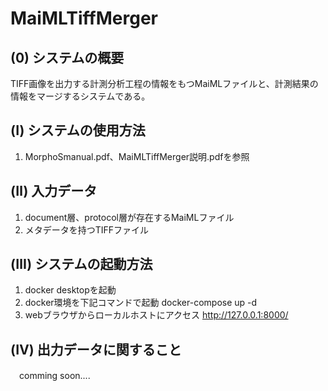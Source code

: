# MaiMLTiffMerger
## (0) システムの概要
TIFF画像を出力する計測分析工程の情報をもつMaiMLファイルと、計測結果の情報をマージするシステムである。


## (Ⅰ) システムの使用方法
1. MorphoSmanual.pdf、MaiMLTiffMerger説明.pdfを参照

## (Ⅱ) 入力データ
1. document層、protocol層が存在するMaiMLファイル
2. メタデータを持つTIFFファイル

## (Ⅲ) システムの起動方法
1. docker desktopを起動
2. docker環境を下記コマンドで起動
    docker-compose up -d
3. webブラウザからローカルホストにアクセス
    http://127.0.0.1:8000/

## (Ⅳ) 出力データに関すること　
　comming soon....
